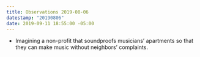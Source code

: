 ```yaml
---
title: Observations 2019-08-06
datestamp: "20190806"
date: 2019-09-11 18:55:00 -05:00
---
```


- Imagining a non-profit that soundproofs musicians’ apartments so that they can make music without neighbors’ complaints.
